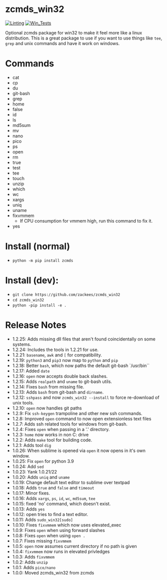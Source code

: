 # zcmds_win32

[![Linting](https://github.com/zackees/zcmds_win32/actions/workflows/lint.yml/badge.svg)](https://github.com/zackees/zcmds_win32/actions/workflows/lint.yml)
[![Win_Tests](https://github.com/zackees/zcmds_win32/actions/workflows/push_win.yml/badge.svg)](https://github.com/zackees/zcmds_win32/actions/workflows/push_win.yml)

Optional zcmds package for win32 to make it feel more like a linux distribution. This is a great package to use if you want to
use things like `tee`, `grep` and unix commands and have it work on windows.

# Commands

  * cat
  * cp
  * du
  * git-bash
  * grep
  * home
  * false
  * id
  * ls
  * md5sum
  * mv
  * nano
  * pico
  * ps
  * open
  * rm
  * true
  * test
  * tee
  * touch
  * unzip
  * which
  * wc
  * xargs
  * uniq
  * uname
  * fixvmmem
    * If CPU consumption for vmmem high, run this command to fix it.
  * yes


# Install (normal)
  * `python -m pip install zcmds`


# Install (dev):

  * `git clone https://github.com/zackees/zcmds_win32`
  * `cd zcmds_win32`
  * `python -pip install -e .`


# Release Notes
  * 1.2.25: Adds missing dll files that aren't found coincidentally on some systems.
  * 1.2.24: Includes the tools in 1.2.21 for use.
  * 1.2.21: `basename`, `awk` and `[` for compatibility.
  * 1.2.19: `python3` and `pip3` now map to `python` and `pip`
  * 1.2.18: Better `bash`, which now paths the default git-bash `/usr/bin``
  * 1.2.17: Added `date`
  * 1.2.16: `open` now accepts double back slashes.
  * 1.2.15: Adds `realpath` and `uname` to git-bash utils.
  * 1.2.14: Fixes `bash` from missing file.
  * 1.2.13: Adds `bash` from git-bash and `dirname`.
  * 1.2.12: `sshpass` and now `zcmds_win32 --install` to force re-download of unix tools.
  * 1.2.10: `open` now handles git paths
  * 1.2.9: Fix `ssh-keygen` trampoline and other new ssh commands.
  * 1.2.8: Improved `open` command to now open extensionless text files
  * 1.2.7: Adds ssh related tools for windows from git-bash.
  * 1.2.4: Fixes `open` when passing in a '.' directory.
  * 1.2.3: `home` now works in non C: drive
  * 1.2.2: Adds `make` tool for building code.
  * 1.2.1: Adds tool `dig`
  * 1.0.26: When sublime is opened via `open` it now opens in it's own window.
  * 1.0.25: Fix `open` for python 3.9
  * 1.0.24: Add `sed`
  * 1.0.23: Yank 1.0.21/22
  * 1.0.20: Adds `uniq` and `uname`
  * 1.0.19: Change default text editor to sublime over textpad
  * 1.0.18: Adds `true` and `false` and `timeout`
  * 1.0.17: Minor fixes.
  * 1.0.16: Adds `xargs`, `ps`, `id`, `wc`, `md5sum`, `tee`
  * 1.0.15: fixed 'no' command, which doesn't exist.
  * 1.0.13: Adds `yes`
  * 1.0.12: open tries to find a text editor.
  * 1.0.11: Adds `sudo_win32[sudo]`
  * 1.0.10: Fixes `fixvmmem` which now uses elevated_exec
  * 1.0.9: Fixes `open` when using forward slashes
  * 1.0.8: Fixes `open` when using `open .`
  * 1.0.7: Fixes missing `fixvmmem`
  * 1.0.5: `open` now assumes current directory if no path is given
  * 1.0.4: `fixvmmem` now runs in elevated privledges
  * 1.0.3: Adds `fixvmmem`
  * 1.0.2: Adds `unzip`
  * 1.0.1: Adds `pico/nano`
  * 1.0.0: Moved zcmds_win32 from zcmds
